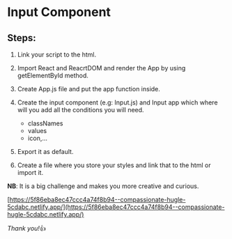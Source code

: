 # Input Component

## Steps:

1. Link your script to the html.

2. Import React and ReacrtDOM and render the App by using getElementById method.

3. Create App.js file and put the app function inside.

4. Create the input component (e.g: Input.js) and Input app which where will you add all the conditions you will need.
    - classNames
    - values
    - icon,...

5. Export it as default.

6. Create a file where you store your styles and link that to the html or import it.

**NB**: It is a big challenge and makes you more creative and curious.

[https://5f86eba8ec47ccc4a74f8b94--compassionate-hugle-5cdabc.netlify.app/](https://5f86eba8ec47ccc4a74f8b94--compassionate-hugle-5cdabc.netlify.app/)

*Thank you!*👍

